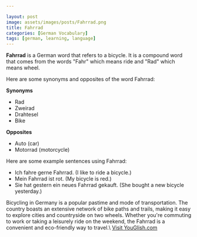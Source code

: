 ```yaml
---

layout: post
image: assets/images/posts/Fahrrad.png
title: Fahrrad
categories: [German Vocabulary]
tags: [german, learning, language]
---
```


**Fahrrad** is a German word that refers to a bicycle. It is a compound word that comes from the words "Fahr" which means ride and "Rad" which means wheel.

Here are some synonyms and opposites of the word Fahrrad:

**Synonyms**
- Rad
- Zweirad
- Drahtesel
- Bike

**Opposites**
- Auto (car)
- Motorrad (motorcycle)

Here are some example sentences using Fahrrad:

- Ich fahre gerne Fahrrad. (I like to ride a bicycle.)
- Mein Fahrrad ist rot. (My bicycle is red.)
- Sie hat gestern ein neues Fahrrad gekauft. (She bought a new bicycle yesterday.)

Bicycling in Germany is a popular pastime and mode of transportation. The country boasts an extensive network of bike paths and trails, making it easy to explore cities and countryside on two wheels. Whether you're commuting to work or taking a leisurely ride on the weekend, the Fahrrad is a convenient and eco-friendly way to travel.\ <a id="yg-widget-0" class="youglish-widget" data-query="Fahrrad" data-lang="german" data-components="8412" data-auto-start="0" data-bkg-color="theme_light" data-title="How%20to%20pronounce%20Fahrrad%20in%20German"  rel="nofollow" href="https://youglish.com">Visit YouGlish.com</a><script async src="https://youglish.com/public/emb/widget.js" charset="utf-8"></script>
